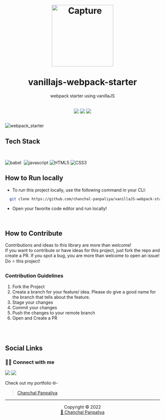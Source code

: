 <h1 align="center">
  <br />
  <a href="https://vanillajs-webpack-starter.netlify.app/">
      <img src="https://user-images.githubusercontent.com/28673856/184599004-4eac3fb4-74b6-4091-858f-6ea1691b8576.png" alt="Capture" width="200"></a>
  <br />
  <br />
   vanillajs-webpack-starter
</h1>
<p align="center"> webpack starter using vanillaJS </p>
<br />

<div align="center">
<img src="https://img.shields.io/badge/version-v1-green" align="center"/>
<img src="https://img.shields.io/badge/label-open--source-blue" align="center"/>
<img src="https://api.netlify.com/api/v1/badges/8b083945-912e-4f2d-90fd-9f8bcf06aeee/deploy-status" align="center"/>
</div>
<br />

![webpack_starter](https://user-images.githubusercontent.com/28673856/184600438-526c828c-1e37-498b-bc6e-31a41083d348.png)




## **Tech Stack**

<br />

![babel](https://img.shields.io/badge/Babel-CA4245?style=for-the-badge&logo=babel&logoColor=white)&nbsp;
![javascript](https://img.shields.io/badge/JavaScript-323330?style=for-the-badge&logo=javascript&logoColor=F7DF1E)
![HTML5](https://img.shields.io/badge/html5-%23E34F26.svg?style=for-the-badge&logo=html5&logoColor=white)
![CSS3](https://img.shields.io/badge/css3-%231572B6.svg?style=for-the-badge&logo=css3&logoColor=white)


<!-- HOW TO RUN LOCALLY -->

## **How to Run locally**
- To run this project locally, use the following command in your CLI:

```bash
  git clone https://github.com/chanchal-panpaliya/vanillaJS-webpack-starter.git
```
- Open your favorite code editor and run locally!

<br />

<!-- CONTRIBUTING -->

## **How to Contribute**

Contributions and ideas to this library are more than welcome! <br />
If you want to contribute or have ideas for this project, just fork the repo and create a PR. If you spot a bug, you are more than welcome to open an issue! Do ⭐ this project! 

### Contribution Guidelines
1. Fork the Project
2. Creata a branch for your feature/ idea. Please do give a good name for the branch that tells about the feature.
3. Stage your changes
4. Commit your changes
5. Push the changes to your remote branch
6. Open and Create a PR

<br />
<br />
<!-- SOCIAL LINKS -->

## **Social Links**
<!-- SOCIAL LINKS -->

<h3> 👨‍💻 Connect with me </h3>

<a href="https://twitter.com/CPanpaliya"><img src="https://img.shields.io/badge/Twitter-1DA1F2?style=for-the-badge&logo=twitter&logoColor=white"/></a>
<a href="https://www.linkedin.com/in/chanchal-panpaliya/"><img src="https://img.shields.io/badge/LinkedIn-0077B5?style=for-the-badge&logo=linkedin&logoColor=white"/></a>


Check out my portfolio 🌐-
> [Chanchal Panpaliya](https://chanchal-panpaliya-portfolio.netlify.app/) 
<hr />
<p align="center">Copyright &copy; 2022 
  <br />
  <a href="https://chanchal-panpaliya-portfolio.netlify.app/">🚀 Chanchal Panpaliya </a>
</p>


